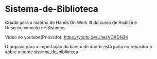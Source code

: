 # Sistema-de-Biblioteca
Criado para a matéria de Hands On Work III do curso de Análise e Desenvolvimento de Sistemas

Video no youtube(Priovado): https://youtu.be/UhezVCKDN34

O arquivo para a importação do banco de dados está junto no repositorio sobre o nome sistema_de_biblioteca
